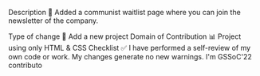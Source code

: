 Description 📜
Added a communist waitlist page where you can join the newsletter of the company.

Type of change 📝
 Add a new project
Domain of Contribution 📊
 Project using only HTML & CSS
Checklist ✅
 I have performed a self-review of my own code or work.
 My changes generate no new warnings.
 I'm GSSoC'22 contributo